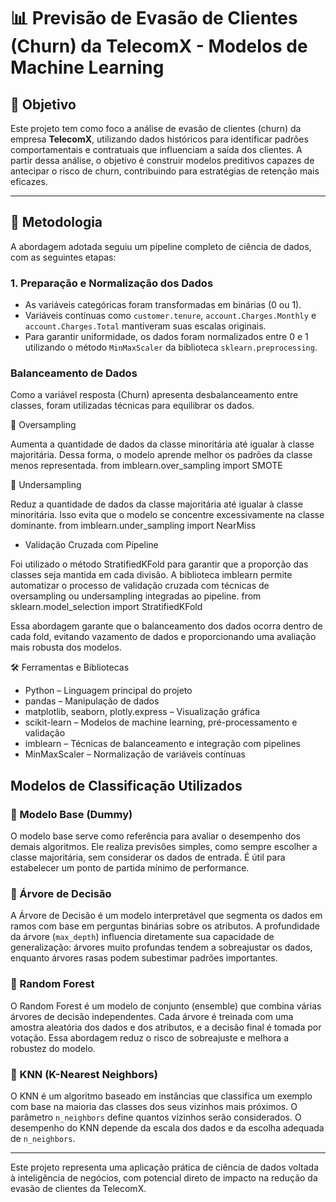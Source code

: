 # 📊 Previsão de Evasão de Clientes (Churn) da TelecomX - Modelos de Machine Learning

## 🎯 Objetivo

Este projeto tem como foco a análise de evasão de clientes (churn) da empresa **TelecomX**, utilizando dados históricos para identificar padrões comportamentais e contratuais que influenciam a saída dos clientes. A partir dessa análise, o objetivo é construir modelos preditivos capazes de antecipar o risco de churn, contribuindo para estratégias de retenção mais eficazes.

---

## 🧠 Metodologia

A abordagem adotada seguiu um pipeline completo de ciência de dados, com as seguintes etapas:

### 1. Preparação e Normalização dos Dados

- As variáveis categóricas foram transformadas em binárias (0 ou 1).
- Variáveis contínuas como `customer.tenure`, `account.Charges.Monthly` e `account.Charges.Total` mantiveram suas escalas originais.
- Para garantir uniformidade, os dados foram normalizados entre 0 e 1 utilizando o método `MinMaxScaler` da biblioteca `sklearn.preprocessing`.

###  Balanceamento de Dados
  
Como a variável resposta (Churn) apresenta desbalanceamento entre classes, foram utilizadas técnicas para equilibrar os dados.

🔸 Oversampling

Aumenta a quantidade de dados da classe minoritária até igualar à classe majoritária. Dessa forma, o modelo aprende melhor os padrões da classe menos representada.
from imblearn.over_sampling import SMOTE


🔸 Undersampling

Reduz a quantidade de dados da classe majoritária até igualar à classe minoritária. Isso evita que o modelo se concentre excessivamente na classe dominante.
from imblearn.under_sampling import NearMiss



- Validação Cruzada com Pipeline

Foi utilizado o método StratifiedKFold para garantir que a proporção das classes seja mantida em cada divisão. A biblioteca imblearn permite automatizar o processo de validação cruzada com técnicas de oversampling ou undersampling integradas ao pipeline.
from sklearn.model_selection import StratifiedKFold


Essa abordagem garante que o balanceamento dos dados ocorra dentro de cada fold, evitando vazamento de dados e proporcionando uma avaliação mais robusta dos modelos.

🛠️ Ferramentas e Bibliotecas
- Python – Linguagem principal do projeto
- pandas – Manipulação de dados
- matplotlib, seaborn, plotly.express – Visualização gráfica
- scikit-learn – Modelos de machine learning, pré-processamento e validação
- imblearn – Técnicas de balanceamento e integração com pipelines
- MinMaxScaler – Normalização de variáveis contínuas


## Modelos de Classificação Utilizados

### 🔹 Modelo Base (Dummy)

O modelo base serve como referência para avaliar o desempenho dos demais algoritmos. Ele realiza previsões simples, como sempre escolher a classe majoritária, sem considerar os dados de entrada. É útil para estabelecer um ponto de partida mínimo de performance.

### 🔹 Árvore de Decisão

A Árvore de Decisão é um modelo interpretável que segmenta os dados em ramos com base em perguntas binárias sobre os atributos. A profundidade da árvore (`max_depth`) influencia diretamente sua capacidade de generalização: árvores muito profundas tendem a sobreajustar os dados, enquanto árvores rasas podem subestimar padrões importantes.

### 🔹 Random Forest

O Random Forest é um modelo de conjunto (ensemble) que combina várias árvores de decisão independentes. Cada árvore é treinada com uma amostra aleatória dos dados e dos atributos, e a decisão final é tomada por votação. Essa abordagem reduz o risco de sobreajuste e melhora a robustez do modelo.

### 🔹 KNN (K-Nearest Neighbors)

O KNN é um algoritmo baseado em instâncias que classifica um exemplo com base na maioria das classes dos seus vizinhos mais próximos. O parâmetro `n_neighbors` define quantos vizinhos serão considerados. O desempenho do KNN depende da escala dos dados e da escolha adequada de `n_neighbors`.

----
Este projeto representa uma aplicação prática de ciência de dados voltada à inteligência de negócios, com potencial direto de impacto na redução da evasão de clientes da TelecomX.
